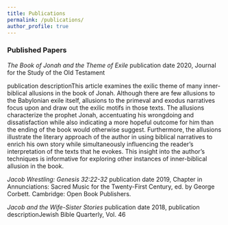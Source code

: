 ```yaml
---
title: Publications
permalink: /publications/
author_profile: true
---
```


### Published Papers

*The Book of Jonah and the Theme of Exile* publication date 2020, Journal for the Study of the Old Testament

publication descriptionThis article examines the exilic theme of many inner-biblical allusions in the book of Jonah. Although there are few allusions to the Babylonian exile itself, allusions to the primeval and exodus narratives focus upon and draw out the exilic motifs in those texts. The allusions characterize the prophet Jonah, accentuating his wrongdoing and dissatisfaction while also indicating a more hopeful outcome for him than the ending of the book would otherwise suggest. Furthermore, the allusions illustrate the literary approach of the author in using biblical narratives to enrich his own story while simultaneously influencing the reader’s interpretation of the texts that he evokes. This insight into the author’s techniques is informative for exploring other instances of inner-biblical allusion in the book.


*Jacob Wrestling: Genesis 32:22-32* publication date 2019, Chapter in Annunciations: Sacred Music for the Twenty-First Century, ed. by George Corbett. Cambridge: Open Book Publishers.


*Jacob and the Wife-Sister Stories* publication date 2018,  publication descriptionJewish Bible Quarterly, Vol. 46
